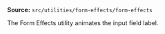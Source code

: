 **Source:** `src/utilities/form-effects/form-effects`

The Form Effects utility animates the input field label.